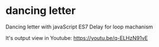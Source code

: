 # dancing letter
Dancing letter with javaScript ES7 
Delay for loop machanism 



It's output view in Youtube: https://youtu.be/q-ELHzN91vE
